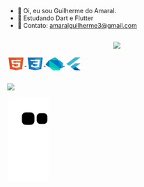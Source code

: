 - 👋 Oi, eu sou Guilherme do Amaral.
- 🌱 Estudando Dart e Flutter
- 📧 Contato: amaralguilherme3@gmail.com

##

<div align="center">
  <a href="https://github.com/GuiAmaral123">
  <img height="185em" src="https://github-readme-stats.vercel.app/api?username=GuiAmaral123&show_icons=true&theme=lithium&include_all_commits=true&count_private=true"/>

</div>
<div style="display: inline_block"><br>
  <img align="center" alt="Gui-HTML" height="30" width="40" src="https://raw.githubusercontent.com/devicons/devicon/master/icons/html5/html5-original.svg">
  <img align="center" alt="Gui-CSS" height="30" width="40" src="https://raw.githubusercontent.com/devicons/devicon/master/icons/css3/css3-original.svg">
  <img align="center" alt="Gui-Dart" height="30" width="40" src="https://raw.githubusercontent.com/devicons/devicon/master/icons/dart/dart-original.svg">
  <img align="center" alt="Gui-Flutter" height="30" width="40" src="https://raw.githubusercontent.com/devicons/devicon/master/icons/flutter/flutter-original.svg">

 ##
 
<div> 
  <a href = "mailto:amaralguilherme3@gmail.com"><img src="https://img.shields.io/badge/-Gmail-%23333?style=for-the-badge&logo=gmail&logoColor=white" target="_blank"></a> 
  
  ![Snake animation](https://github.com/rafaballerini/rafaballerini/blob/output/github-contribution-grid-snake.svg)
 
</div>
